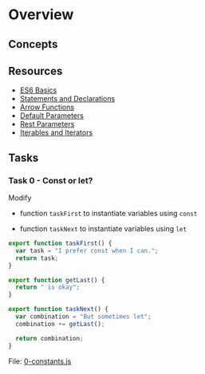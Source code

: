 <h1> Overview </h1>

<h2> Concepts </h2>

<h2> Resources </h2>

- [ES6 Basics](https://www.w3schools.com/js/js_es6.asp)
- [Statements and Declarations](https://developer.mozilla.org/en-US/docs/Web/JavaScript/Reference/Statements)
- [Arrow Functions](https://developer.mozilla.org/en-US/docs/Web/JavaScript/Reference/Functions/Arrow_functions)
- [Default Parameters](https://developer.mozilla.org/en-US/docs/Web/JavaScript/Reference/Functions/Default_parameters)
- [Rest Parameters](https://developer.mozilla.org/en-US/docs/Web/JavaScript/Reference/Functions/rest_parameters)
- [Iterables and Iterators](https://towardsdatascience.com/javascript-es6-iterables-and-iterators-de18b54f4d4)

<h2> Tasks </h2>

<h3>Task 0 - Const or let? </h3>

Modify

- function `taskFirst` to instantiate variables using `const`

- function `taskNext` to instantiate variables using `let`

```javascript
export function taskFirst() {
  var task = "I prefer const when I can.";
  return task;
}

export function getLast() {
  return " is okay";
}

export function taskNext() {
  var combination = "But sometimes let";
  combination += getLast();

  return combination;
}
```

File: [0-constants.js](https://github.com/m-aishah/alx-backend-javascript/0x00-ES6_basic/0-constants.js.git)
